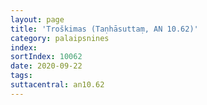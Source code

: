 ```yaml
---
layout: page
title: 'Troškimas (Taṇhāsuttaṃ, AN 10.62)'
category: palaipsnines
index: 
sortIndex: 10062
date: 2020-09-22
tags: 
suttacentral: an10.62
---
```

